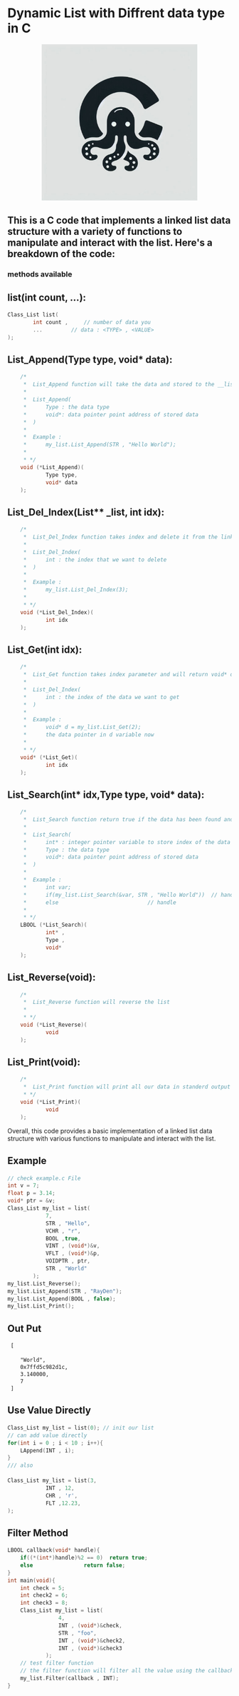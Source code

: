 # Dynamic List with Diffrent data type in C

<p align="center">
  <img src="./assets/logo.jpeg" width="350" height="350"/>
</p>

## This is a C code that implements a linked list data structure with a variety of functions to manipulate and interact with the list. Here's a breakdown of the code:

### methods available

## list(int count, ...): 
```c
Class_List list(
		int count , 	// number of data you
		... 		// data : <TYPE> , <VALUE>
);
```
## List_Append(Type type, void* data): 
```c
	/*
	 *	List_Append function will take the data and stored to the __list__ global variable 
	 *
	 * 	List_Append(
	 *		Type : the data type
	 *		void*: data pointer point address of stored data
	 * 	)
	 *
	 *	Example :
	 *		my_list.List_Append(STR , "Hello World");
	 *
	 * */
	void (*List_Append)(
			Type type,
			void* data
	);
```
## List_Del_Index(List** _list, int idx): 
```c
	/*
	 *	List_Del_Index function takes index and delete it from the linked list
	 *
	 *	List_Del_Index(
	 *		int : the index that we want to delete
	 *	)
	 *
	 *	Example :
	 *		my_list.List_Del_Index(3);
	 *
	 * */
	void (*List_Del_Index)(
			int idx 
	);
```
## List_Get(int idx): 
```c
	/*
	 *	List_Get function takes index parameter and will return void* data  
	 *
	 *	List_Del_Index(
	 *		int : the index of the data we want to get
	 *	)
	 *
	 *	Example :
	 *		void* d = my_list.List_Get(2);
	 *		the data pointer in d variable now 
	 *
	 * */
	void* (*List_Get)(
			int idx
	);
```
## List_Search(int* idx,Type type, void* data): 
```c
	/*
	 * 	List_Search function return true if the data has been found and will store index of the data in int* parameter else will return false
	 *
	 *	List_Search(
	 *		int* : integer pointer variable to store index of the data we found
	 *		Type : the data type
	 *		void*: data pointer point address of stored data
	 *	)
	 *
	 *	Example :
	 *		int var;
	 *		if(my_list.List_Search(&var, STR , "Hello World"))	// handle (var contained the index of the data)
	 *		else 							// handle
	 *
	 * */
	LBOOL (*List_Search)(
			int* ,
			Type ,
			void* 
	);
```
## List_Reverse(void): 
```c
	/*
	 *	List_Reverse function will reverse the list 
	 *
	 * */
	void (*List_Reverse)(
			void
	);
```
## List_Print(void): 
```c
	/*
	 *	List_Print function will print all our data in standerd output 
	 * */
	void (*List_Print)(
			void
	);
```

Overall, this code provides a basic implementation of a linked list data structure with various functions to manipulate and interact with the list.

## Example
```c
// check example.c File
int v = 7;
float p = 3.14;
void* ptr = &v;
Class_List my_list = list(
            7,
            STR , "Hello",
            VCHR , "r",
            BOOL ,true,
            VINT , (void*)&v,
            VFLT , (void*)&p,
            VOIDPTR , ptr,
            STR , "World"
        );
my_list.List_Reverse();
my_list.List_Append(STR , "RayDen");
my_list.List_Append(BOOL , false);
my_list.List_Print();
```
## Out Put 
```console
 [
 
 	"World",
 	0x7ffd5c982d1c,
 	3.140000,
 	7
 ]
```
## Use Value Directly
```c
Class_List my_list = list(0); // init our list
// can add value directly
for(int i = 0 ; i < 10 ; i++){
    LAppend(INT , i);
}
/// also

Class_List my_list = list(3,
            INT , 12,
            CHR , 'r',
            FLT ,12.23,
);
```
## Filter Method

```c
LBOOL callback(void* handle){
	if((*(int*)handle)%2 == 0)	return true;
	else				return false;
}
int main(void){
	int check = 5;
	int check2 = 6;
	int check3 = 8;
	Class_List my_list = list(
				4,
				INT , (void*)&check,
				STR , "foo",
				INT , (void*)&check2,
				INT , (void*)&check3
			);
	// test filter function
    // the filter function will filter all the value using the callback function that you wrote
	my_list.Filter(callback , INT);
}
```

